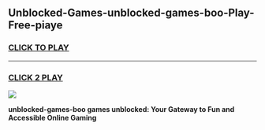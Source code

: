 
## Unblocked-Games-unblocked-games-boo-Play-Free-piaye
<h3>
<a href="https://premium76.site?title=unblocked-games-boo&ref=21A">CLICK TO PLAY</a></h3>
<hr>

<h3>
<a href="https://premium76.site?title=unblocked-games-boo&ref=21A">CLICK 2 PLAY</a>
  
</h3>

<a href="https://premium76.site?title=unblocked-games-boo&ref=21A"><img src="https://clearcache.store/games.png"></a>


**unblocked-games-boo games unblocked: Your Gateway to Fun and Accessible Online Gaming**
